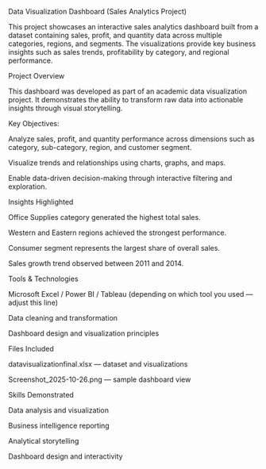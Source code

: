 Data Visualization Dashboard (Sales Analytics Project)

This project showcases an interactive sales analytics dashboard built from a dataset containing sales, profit, and quantity data across multiple categories, regions, and segments.
The visualizations provide key business insights such as sales trends, profitability by category, and regional performance.

Project Overview

This dashboard was developed as part of an academic data visualization project.
It demonstrates the ability to transform raw data into actionable insights through visual storytelling.

Key Objectives:

Analyze sales, profit, and quantity performance across dimensions such as category, sub-category, region, and customer segment.

Visualize trends and relationships using charts, graphs, and maps.

Enable data-driven decision-making through interactive filtering and exploration.

Insights Highlighted

Office Supplies category generated the highest total sales.

Western and Eastern regions achieved the strongest performance.

Consumer segment represents the largest share of overall sales.

Sales growth trend observed between 2011 and 2014.

 Tools & Technologies

Microsoft Excel / Power BI / Tableau (depending on which tool you used — adjust this line)

Data cleaning and transformation

Dashboard design and visualization principles

 Files Included

datavisualizationfinal.xlsx — dataset and visualizations

Screenshot_2025-10-26.png — sample dashboard view

 Skills Demonstrated

Data analysis and visualization

Business intelligence reporting

Analytical storytelling

Dashboard design and interactivity
